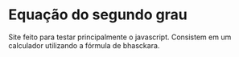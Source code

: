 # Equação do segundo grau

Site feito para testar principalmente o javascript. Consistem em um 
calculador utilizando a fórmula de bhasckara.
